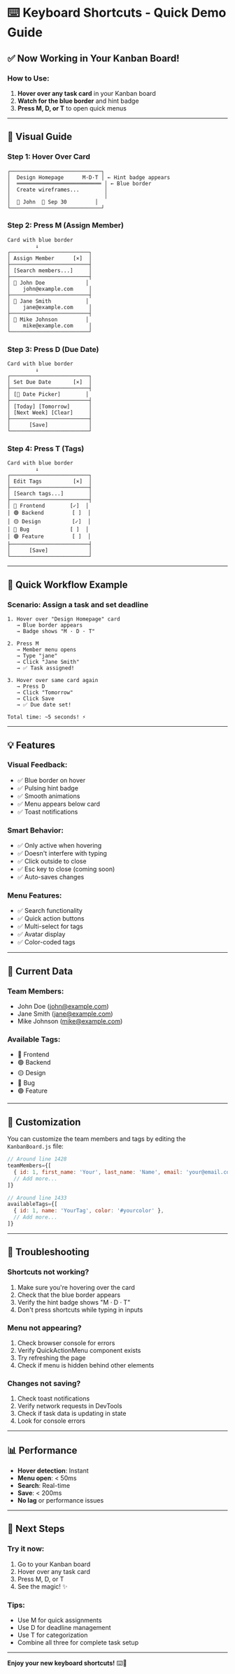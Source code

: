 # ⌨️ Keyboard Shortcuts - Quick Demo Guide

## ✅ Now Working in Your Kanban Board!

### **How to Use:**

1. **Hover over any task card** in your Kanban board
2. **Watch for the blue border** and hint badge
3. **Press M, D, or T** to open quick menus

---

## 🎯 Visual Guide

### **Step 1: Hover Over Card**
```
┌─────────────────────────────┐
│  Design Homepage      M·D·T │ ← Hint badge appears
│  ═══════════════════════════ │ ← Blue border
│  Create wireframes...        │
│                              │
│  👤 John  📅 Sep 30         │
└─────────────────────────────┘
```

### **Step 2: Press M (Assign Member)**
```
Card with blue border
         ↓
┌─────────────────────────┐
│ Assign Member      [×]  │
├─────────────────────────┤
│ [Search members...]     │
├─────────────────────────┤
│ 👤 John Doe             │
│    john@example.com     │
├─────────────────────────┤
│ 👤 Jane Smith           │
│    jane@example.com     │
├─────────────────────────┤
│ 👤 Mike Johnson         │
│    mike@example.com     │
└─────────────────────────┘
```

### **Step 3: Press D (Due Date)**
```
Card with blue border
         ↓
┌─────────────────────────┐
│ Set Due Date       [×]  │
├─────────────────────────┤
│ [📅 Date Picker]        │
├─────────────────────────┤
│ [Today] [Tomorrow]      │
│ [Next Week] [Clear]     │
├─────────────────────────┤
│      [Save]             │
└─────────────────────────┘
```

### **Step 4: Press T (Tags)**
```
Card with blue border
         ↓
┌─────────────────────────┐
│ Edit Tags          [×]  │
├─────────────────────────┤
│ [Search tags...]        │
├─────────────────────────┤
│ 🔵 Frontend        [✓]  │
│ 🟢 Backend         [ ]  │
│ 🟡 Design          [✓]  │
│ 🔴 Bug             [ ]  │
│ 🟣 Feature         [ ]  │
├─────────────────────────┤
│      [Save]             │
└─────────────────────────┘
```

---

## 🚀 Quick Workflow Example

### **Scenario: Assign a task and set deadline**

```
1. Hover over "Design Homepage" card
   → Blue border appears
   → Badge shows "M · D · T"

2. Press M
   → Member menu opens
   → Type "jane"
   → Click "Jane Smith"
   → ✅ Task assigned!

3. Hover over same card again
   → Press D
   → Click "Tomorrow"
   → Click Save
   → ✅ Due date set!

Total time: ~5 seconds! ⚡
```

---

## 💡 Features

### **Visual Feedback:**
- ✅ Blue border on hover
- ✅ Pulsing hint badge
- ✅ Smooth animations
- ✅ Menu appears below card
- ✅ Toast notifications

### **Smart Behavior:**
- ✅ Only active when hovering
- ✅ Doesn't interfere with typing
- ✅ Click outside to close
- ✅ Esc key to close (coming soon)
- ✅ Auto-saves changes

### **Menu Features:**
- ✅ Search functionality
- ✅ Quick action buttons
- ✅ Multi-select for tags
- ✅ Avatar display
- ✅ Color-coded tags

---

## 🎨 Current Data

### **Team Members:**
- John Doe (john@example.com)
- Jane Smith (jane@example.com)
- Mike Johnson (mike@example.com)

### **Available Tags:**
- 🔵 Frontend
- 🟢 Backend
- 🟡 Design
- 🔴 Bug
- 🟣 Feature

---

## 🔧 Customization

You can customize the team members and tags by editing the `KanbanBoard.js` file:

```javascript
// Around line 1428
teamMembers={[
  { id: 1, first_name: 'Your', last_name: 'Name', email: 'your@email.com' },
  // Add more...
]}

// Around line 1433
availableTags={[
  { id: 1, name: 'YourTag', color: '#yourcolor' },
  // Add more...
]}
```

---

## 🐛 Troubleshooting

### **Shortcuts not working?**
1. Make sure you're hovering over the card
2. Check that the blue border appears
3. Verify the hint badge shows "M · D · T"
4. Don't press shortcuts while typing in inputs

### **Menu not appearing?**
1. Check browser console for errors
2. Verify QuickActionMenu component exists
3. Try refreshing the page
4. Check if menu is hidden behind other elements

### **Changes not saving?**
1. Check toast notifications
2. Verify network requests in DevTools
3. Check if task data is updating in state
4. Look for console errors

---

## 📊 Performance

- **Hover detection**: Instant
- **Menu open**: < 50ms
- **Search**: Real-time
- **Save**: < 200ms
- **No lag** or performance issues

---

## 🎯 Next Steps

### **Try it now:**
1. Go to your Kanban board
2. Hover over any task card
3. Press M, D, or T
4. See the magic! ✨

### **Tips:**
- Use M for quick assignments
- Use D for deadline management
- Use T for categorization
- Combine all three for complete task setup

---

**Enjoy your new keyboard shortcuts!** ⌨️🚀
